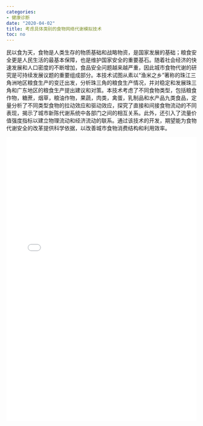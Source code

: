 ```yaml
---
categories:
- 健康诊断
date: "2020-04-02"
title: 考虑具体类别的食物网络代谢模拟技术
toc: no
---
```


民以食为天，食物是人类生存的物质基础和战略物资，是国家发展的基础；粮食安全更是人民生活的最基本保障，也是维护国家安全的重要基石。随着社会经济的快速发展和人口密度的不断增加，食品安全问题越来越严重，因此城市食物代谢的研究是可持续发展议题的重要组成部分。本技术试图从素以“渔米之乡”著称的珠江三角洲地区粮食生产的变迁出发，分析珠三角的粮食生产情况，并对稳定和发展珠三角和广东地区的粮食生产提出建议和对策。本技术考虑了不同食物类型，包括粮食作物，糖蔗，烟草，粮油作物，果蔬，肉类，禽蛋，乳制品和水产品九类食品，定量分析了不同类型食物的拉动效应和驱动效应，探究了直接和间接食物流动的不同表现，揭示了城市新陈代谢系统中各部门之间的相互关系。此外，还引入了流量价值强度指标以建立物理流动和经济流动的联系。通过该技术的开发，期望能为食物代谢安全的改革提供科学依据，以改善城市食物消费结构和利用效率。

<embed src="/post/diagnose/2.2.4考虑具体类别的食物网络代谢模拟技术开发.pdf" type="application/pdf" width="100%" height=750>


